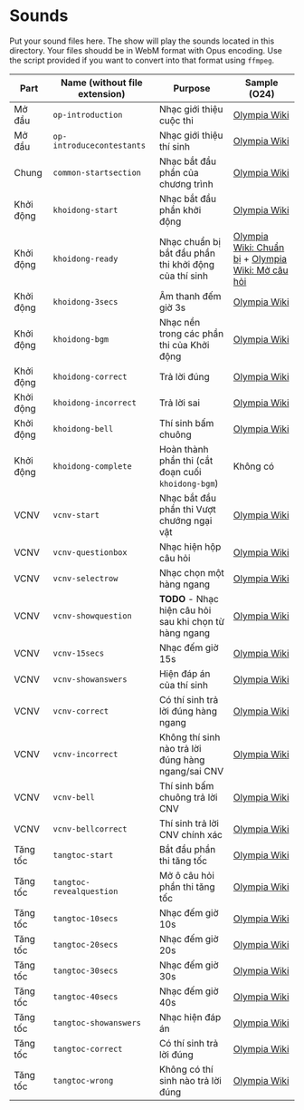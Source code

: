 # Sounds
Put your sound files here. The show will play the sounds located in this directory. Your files shoudd be in WebM format with Opus encoding. Use the script provided if you want to convert into that format using `ffmpeg`.

|Part|Name (without file extension)   |Purpose   |Sample (O24)|
|-------|----|----------|------------|
|Mở đầu|`op-introduction`|Nhạc giới thiệu cuộc thi|[Olympia Wiki](https://static.wikia.nocookie.net/duong-len-dinh-olympia/images/a/ad/Gi%E1%BB%9Bi_thi%E1%BB%87u_cu%E1%BB%99c_thi_O22.mp3/revision/latest?cb=20231228154537&path-prefix=vi)|
|Mở đầu|`op-introducecontestants`|Nhạc giới thiệu thí sinh|[Olympia Wiki](https://static.wikia.nocookie.net/duong-len-dinh-olympia/images/6/61/Gi%E1%BB%9Bi_thi%E1%BB%87u_th%C3%AD_sinh_O9.ogg/revision/latest?cb=20240411120804&path-prefix=vi)|
|Chung|`common-startsection`|Nhạc bắt đầu phần của chương trình|[Olympia Wiki](https://static.wikia.nocookie.net/duong-len-dinh-olympia/images/7/7c/H%C3%ACnh_hi%E1%BB%87u_ph%E1%BA%A7n_thi_O21.ogg/revision/latest?cb=20231207150356&path-prefix=vi)|
|Khởi động|`khoidong-start`|Nhạc bắt đầu phần khởi động|[Olympia Wiki](https://static.wikia.nocookie.net/duong-len-dinh-olympia/images/6/6e/K%C4%90_b%E1%BA%AFt_%C4%91%E1%BA%A7u_O22.mp3/revision/latest?cb=20221126152556&path-prefix=vi)|
|Khởi động|`khoidong-ready`|Nhạc chuẩn bị bắt đầu phần thi khởi động của thí sinh|[Olympia Wiki: Chuẩn bị](https://static.wikia.nocookie.net/duong-len-dinh-olympia/images/1/18/K%C4%90_chu%E1%BA%A9n_b%E1%BB%8B_left_O9.mp3/revision/latest?cb=20210209032349&path-prefix=vi) + [Olympia Wiki: Mở câu hỏi](https://static.wikia.nocookie.net/duong-len-dinh-olympia/images/0/0d/K%C4%90_m%E1%BB%9F_c%C3%A2u_h%E1%BB%8Fi_left_O11.mp3/revision/latest?cb=20220312044044&path-prefix=vi)|
|Khởi động|`khoidong-3secs`|Âm thanh đếm giờ 3s|[Olympia Wiki](https://static.wikia.nocookie.net/duong-len-dinh-olympia/images/d/d9/K%C4%90_3s_ch%E1%BB%9D_t%C3%ADn_hi%E1%BB%87u_O22.mp3/revision/latest?cb=20220309113358&path-prefix=vi)|
|Khởi động|`khoidong-bgm`|Nhạc nền trong các phần thi của Khởi động|[Olympia Wiki](https://static.wikia.nocookie.net/duong-len-dinh-olympia/images/7/7c/K%C4%90_60s_left_O10.mp3/revision/latest?cb=20221219045625&path-prefix=vi)|
|Khởi động|`khoidong-correct`|Trả lời đúng|[Olympia Wiki](https://static.wikia.nocookie.net/duong-len-dinh-olympia/images/b/b9/K%C4%90_%C4%91%C3%BAng_left_O10.mp3/revision/latest?cb=20220711040233&path-prefix=vi)|
|Khởi động|`khoidong-incorrect`|Trả lời sai|[Olympia Wiki](https://static.wikia.nocookie.net/duong-len-dinh-olympia/images/6/6a/V%C4%90_sai_left_O7.ogg/revision/latest?cb=20201216152804&path-prefix=vi)|
|Khởi động|`khoidong-bell`|Thí sinh bấm chuông|[Olympia Wiki](https://static.wikia.nocookie.net/duong-len-dinh-olympia/images/b/b8/K%C4%90_t%C3%ADn_hi%E1%BB%87u_tr%E1%BA%A3_l%E1%BB%9Di_O22.mp3/revision/latest?cb=20230625155418&path-prefix=vi)|
|Khởi động|`khoidong-complete`|Hoàn thành phần thi (cắt đoạn cuối `khoidong-bgm`)|Không có|
|VCNV|`vcnv-start`|Nhạc bắt đầu phần thi Vượt chướng ngại vật|[Olympia Wiki](https://static.wikia.nocookie.net/duong-len-dinh-olympia/images/1/1f/VCNV_b%E1%BA%AFt_%C4%91%E1%BA%A7u_O22.mp3/revision/latest?cb=20221126172446&path-prefix=vi)|
|VCNV|`vcnv-questionbox`|Nhạc hiện hộp câu hỏi|[Olympia Wiki](https://static.wikia.nocookie.net/duong-len-dinh-olympia/images/3/31/VCNV_m%E1%BB%9F_%C3%B4_ch%E1%BB%AF_right_O7.mp3/revision/latest?cb=20210209141944&path-prefix=vi)|
|VCNV|`vcnv-selectrow`|Nhạc chọn một hàng ngang|[Olympia Wiki](https://static.wikia.nocookie.net/duong-len-dinh-olympia/images/4/4d/VCNV_ch%E1%BB%8Dn_%C3%B4_ch%E1%BB%AF_right_O11.mp3/revision/latest?cb=20220614171419&path-prefix=vi)|
|VCNV|`vcnv-showquestion`| **TODO** - Nhạc hiện câu hỏi sau khi chọn từ hàng ngang|[Olympia Wiki]()
|VCNV|`vcnv-15secs`|Nhạc đếm giờ 15s|[Olympia Wiki](https://static.wikia.nocookie.net/duong-len-dinh-olympia/images/c/c5/VCNV_15s_left_O11.mp3/revision/latest?cb=20231217025517&path-prefix=vi)|
|VCNV|`vcnv-showanswers`|Hiện đáp án của thí sinh|[Olympia Wiki](https://static.wikia.nocookie.net/duong-len-dinh-olympia/images/1/16/VCNV_m%E1%BB%9F_%C4%91%C3%A1p_%C3%A1n_right_O11.ogg/revision/latest?cb=20220506151357&path-prefix=vi)|
|VCNV|`vcnv-correct`|Có thí sinh trả lời đúng hàng ngang|[Olympia Wiki](https://static.wikia.nocookie.net/duong-len-dinh-olympia/images/b/bd/K%C4%90_ho%C3%A0n_th%C3%A0nh_left_O7.mp3/revision/latest?cb=20210209144230&path-prefix=vi)|
|VCNV|`vcnv-incorrect`|Không thí sinh nào trả lời đúng hàng ngang/sai CNV|[Olympia Wiki](https://static.wikia.nocookie.net/duong-len-dinh-olympia/images/7/74/K%C4%90_sai_O7.mp3/revision/latest?cb=20230827122808&path-prefix=vi)|
|VCNV|`vcnv-bell`|Thí sinh bấm chuông trả lời CNV|[Olympia Wiki](https://static.wikia.nocookie.net/duong-len-dinh-olympia/images/3/38/VCNV_t%C3%ADn_hi%E1%BB%87u_tr%E1%BA%A3_l%E1%BB%9Di_left_O11.mp3/revision/latest?cb=20210905110033&path-prefix=vi)|
|VCNV|`vcnv-bellcorrect`|Thí sinh trả lời CNV chính xác|[Olympia Wiki](https://static.wikia.nocookie.net/duong-len-dinh-olympia/images/a/ae/VCNV_%C4%91%C3%BAng_ch%C6%B0%E1%BB%9Bng_ng%E1%BA%A1i_v%E1%BA%ADt_left_O7.mp3/revision/latest?cb=20210209144639&path-prefix=vi)|
|Tăng tốc|`tangtoc-start`|Bắt đầu phần thi tăng tốc|[Olympia Wiki](https://static.wikia.nocookie.net/duong-len-dinh-olympia/images/a/a4/TT_b%E1%BA%AFt_%C4%91%E1%BA%A7u_O22.mp3/revision/latest?cb=20221126152658&path-prefix=vi)|
|Tăng tốc|`tangtoc-revealquestion`|Mở ô câu hỏi phần thi tăng tốc|[Olympia Wiki](https://static.wikia.nocookie.net/duong-len-dinh-olympia/images/f/f2/TT_m%E1%BB%9F_c%C3%A2u_h%E1%BB%8Fi_left_O11.mp3/revision/latest?cb=20220312043027&path-prefix=vi)|
|Tăng tốc|`tangtoc-10secs`|Nhạc đếm giờ 10s|[Olympia Wiki](https://static.wikia.nocookie.net/duong-len-dinh-olympia/images/7/72/TT_10s_right_O22.mp3/revision/latest?cb=20230209064004&path-prefix=vi)|
|Tăng tốc|`tangtoc-20secs`|Nhạc đếm giờ 20s|[Olympia Wiki](https://static.wikia.nocookie.net/duong-len-dinh-olympia/images/d/dc/TT_20s_right_O22.mp3/revision/latest?cb=20230209064212&path-prefix=vi)|
|Tăng tốc|`tangtoc-30secs`|Nhạc đếm giờ 30s|[Olympia Wiki](https://static.wikia.nocookie.net/duong-len-dinh-olympia/images/9/90/TT_30s_right_O22.mp3/revision/latest?cb=20230724145511&path-prefix=vi)|
|Tăng tốc|`tangtoc-40secs`|Nhạc đếm giờ 40s|[Olympia Wiki](https://static.wikia.nocookie.net/duong-len-dinh-olympia/images/a/ad/TT_40s_right_O22.mp3/revision/latest?cb=20230209064620&path-prefix=vi)|
|Tăng tốc|`tangtoc-showanswers`|Nhạc hiện đáp án|[Olympia Wiki](https://static.wikia.nocookie.net/duong-len-dinh-olympia/images/7/71/TT_m%E1%BB%9F_%C4%91%C3%A1p_%C3%A1n_right_O11.mp3/revision/latest?cb=20220711041228&path-prefix=vi)|
|Tăng tốc|`tangtoc-correct`|Có thí sinh trả lời đúng|[Olympia Wiki](https://static.wikia.nocookie.net/duong-len-dinh-olympia/images/b/bd/K%C4%90_ho%C3%A0n_th%C3%A0nh_left_O7.mp3/revision/latest?cb=20210209144230&path-prefix=vi)|
|Tăng tốc|`tangtoc-wrong`|Không có thí sinh nào trả lời đúng|[Olympia Wiki](https://static.wikia.nocookie.net/duong-len-dinh-olympia/images/6/6a/V%C4%90_sai_left_O7.ogg/revision/latest?cb=20201216152804&path-prefix=vi)|
